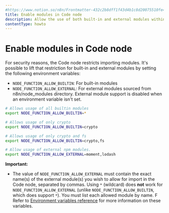 ```yaml
---
#https://www.notion.so/n8n/Frontmatter-432c2b8dff1f43d4b1c8d20075510fe4
title: Enable modules in Code node
description: Allow the use of both built-in and external modules within the Code node.
contentType: howto
---
```


# Enable modules in Code node

For security reasons, the Code node restricts importing modules. It's possible to lift that restriction for built-in and external modules by setting the following environment variables:

- `NODE_FUNCTION_ALLOW_BUILTIN`: For built-in modules
- `NODE_FUNCTION_ALLOW_EXTERNAL`: For external modules sourced from n8n/node_modules directory. External module support is disabled when an environment variable isn't set.

```bash
# Allows usage of all builtin modules
export NODE_FUNCTION_ALLOW_BUILTIN=*

# Allows usage of only crypto
export NODE_FUNCTION_ALLOW_BUILTIN=crypto

# Allows usage of only crypto and fs
export NODE_FUNCTION_ALLOW_BUILTIN=crypto,fs

# Allow usage of external npm modules.
export NODE_FUNCTION_ALLOW_EXTERNAL=moment,lodash
```
**Important:**

- The value of `NODE_FUNCTION_ALLOW_EXTERNAL` must contain the exact name(s) of the external module(s) you wish to allow for import in the Code node, separated by commas. Using `*` (wildcard) does **not** work for `NODE_FUNCTION_ALLOW_EXTERNAL` (unlike `NODE_FUNCTION_ALLOW_BUILTIN`, which does support `*`). You must list each allowed module by name.
F
Refer to [Environment variables reference](/hosting/configuration/environment-variables/nodes.md) for more information on these variables.
